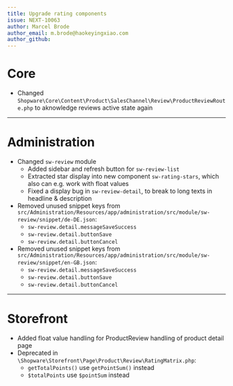 ```yaml
---
title: Upgrade rating components
issue: NEXT-10063
author: Marcel Brode
author_email: m.brode@haokeyingxiao.com
author_github:
---
```

# Core
* Changed `Shopware\Core\Content\Product\SalesChannel\Review\ProductReviewRoute.php` to aknowledge reviews active state again  
___
# Administration
* Changed `sw-review` module
    * Added sidebar and refresh button for `sw-review-list`
    * Extracted star display into new component `sw-rating-stars`, which also can e.g. work with float values
    * Fixed a display bug in `sw-review-detail`, to break to long texts in headline & description
* Removed unused snippet keys from `src/Administration/Resources/app/administration/src/module/sw-review/snippet/de-DE.json`:
    * `sw-review.detail.messageSaveSuccess`
    * `sw-review.detail.buttonSave`
    * `sw-review.detail.buttonCancel`
* Removed unused snippet keys from `src/Administration/Resources/app/administration/src/module/sw-review/snippet/en-GB.json`:
    * `sw-review.detail.messageSaveSuccess`
    * `sw-review.detail.buttonSave`
    * `sw-review.detail.buttonCancel` 
___
# Storefront
* Added float value handling for ProductReview handling of product detail page
* Deprecated in `\Shopware\Storefront\Page\Product\Review\RatingMatrix.php`:
    * `getTotalPoints()` use `getPointSum()` instead
    * `$totalPoints` use `$pointSum` instead
